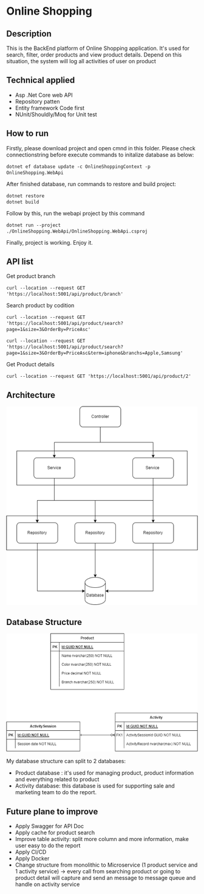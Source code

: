 # Online Shopping

## Description
This is the BackEnd platform of Online Shopping application. It's used for search, filter, order products and view product details. Depend on this situation, the system will log all activities of user on product

## Technical applied
- Asp .Net Core web API
- Repository patten
- Entity framework Code first
- NUnit/Shouldly/Moq for Unit test

## How to run
Firstly, please download project and open cmnd in this folder. Please check connectionstring before execute commands to initalize database as below: 
```
dotnet ef database update -c OnlineShoppingContext -p OnlineShopping.WebApi
```
   After finished database, run commands to restore and build project:
```
dotnet restore
dotnet build
```
  Follow by this, run the webapi project by this command
```
dotnet run --project ./OnlineShopping.WebApi/OnlineShopping.WebApi.csproj
```
  Finally, project is working. Enjoy it.

## API list
Get product branch
```
curl --location --request GET 'https://localhost:5001/api/product/branch'
```
Search product by codition
```
curl --location --request GET 'https://localhost:5001/api/product/search?page=1&size=3&OrderBy=PriceAsc'
```
```
curl --location --request GET 'https://localhost:5001/api/product/search?page=1&size=3&OrderBy=PriceAsc&term=iphone&branchs=Apple,Samsung'
```
Get Product details
```
curl --location --request GET 'https://localhost:5001/api/product/2'
```
## Architecture
![alt text](https://github.com/ThanhDo1412/OnlineShopping/blob/master/Document/Architecture.drawio.png?raw=true)

## Database Structure
![alt text](https://github.com/ThanhDo1412/OnlineShopping/blob/master/Document/DatabaseSchema.drawio.png?raw=true)

My database structure can split to 2 databases:
  - Product database : it's used for managing product, product information and everything related to product
  - Activity database: this database is used for supporting sale and marketing team to do the report.
  
## Future plane to improve
  - Apply Swagger for API Doc
  - Apply cache for product search
  - Improve table activity: split more column and more information, make user easy to do the report
  - Apply CI/CD
  - Apply Docker
  - Change structure from monolithic to Microservice (1 product service and 1 activity service) -> every call from searching product or going to product detail will capture and send an message to message queue and handle on activity service 
